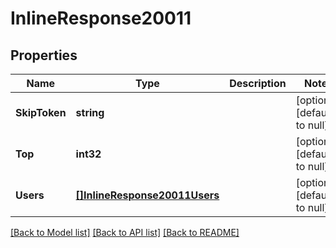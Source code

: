 # InlineResponse20011

## Properties
Name | Type | Description | Notes
------------ | ------------- | ------------- | -------------
**SkipToken** | **string** |  | [optional] [default to null]
**Top** | **int32** |  | [optional] [default to null]
**Users** | [**[]InlineResponse20011Users**](inline_response_200_11_users.md) |  | [optional] [default to null]

[[Back to Model list]](../README.md#documentation-for-models) [[Back to API list]](../README.md#documentation-for-api-endpoints) [[Back to README]](../README.md)

